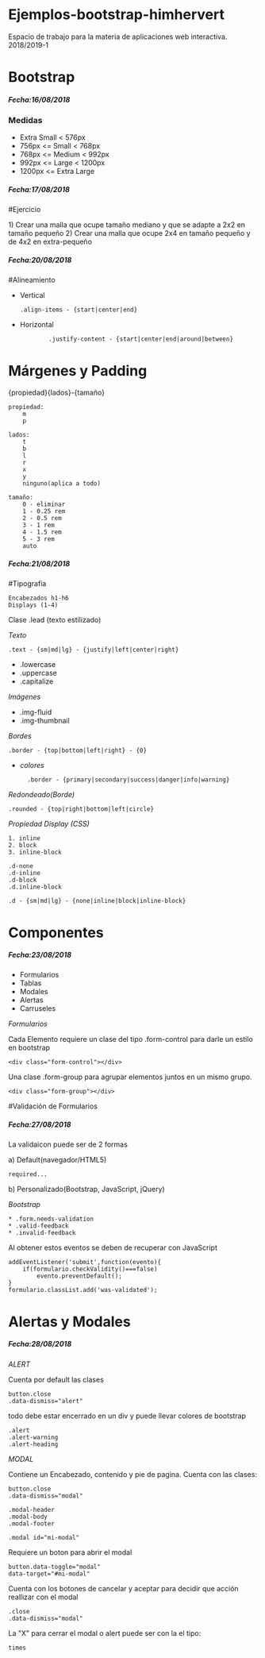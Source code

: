 # Ejemplos-bootstrap-himhervert

Espacio de trabajo para la materia de aplicaciones web interactiva.
2018/2019-1

# Bootstrap
<h5>Fecha:16/08/2018</h5>
<h3> Medidas </h3>
<ul>
    <li>Extra Small < 576px</li>
    <li>756px <= Small < 768px</li>
    <li>768px <= Medium < 992px</li>
    <li>992px <= Large < 1200px</li>
    <li>1200px <= Extra Large</li>
</ul>

<h5>Fecha:17/08/2018</h5>
#Ejercicio
<p>
1) Crear una malla que ocupe tamaño mediano y que se adapte a 2x2 en tamaño pequeño
2) Crear una malla que ocupe 2x4 en tamaño pequeño y de 4x2 en extra-pequeño
</p>

<h5>Fecha:20/08/2018</h5>
#Alineamiento
<ul>
<li>Vertical</li>

    .align-items - {start|center|end}
<li>Horizontal</li>

            .justify-content - {start|center|end|around|between}
            
</ul>

# Márgenes y Padding

{propiedad}{lados}-{tamaño}
    
    propiedad:
        m
        p
    
    lados:
        t
        b
        l
        r
        x
        y
        ninguno(aplica a todo)
    
    tamaño:
        0 - eliminar
        1 - 0.25 rem
        2 - 0.5 rem
        3 - 1 rem
        4 - 1.5 rem
        5 - 3 rem
        auto

<h5>Fecha:21/08/2018</h5>

#Tipografia
    
    Encabezados h1-h6
    Displays (1-4)

Clase .lead (texto estilizado)

*Texto*
    
    .text - {sm|md|lg} - {justify|left|center|right}

* .lowercase
* .uppercase
* .capitalize

*Imágenes*
    
* .img-fluid
* .img-thumbnail

*Bordes*

    .border - {top|bottom|left|right} - {0}

* _colores_
        
        .border - {primary|secondary|success|danger|info|warning}

*Redondeado(Borde)*
    
    .rounded - {top|right|bottom|left|circle}

*Propiedad Display (CSS)*

    1. inline
    2. block
    3. inline-block

    .d-none
    .d-inline
    .d-block
    .d.inline-block

    .d - {sm|md|lg} - {none|inline|block|inline-block} 

# Componentes

<h5>Fecha:23/08/2018</h5>

* Formularios
* Tablas
* Modales
* Alertas
* Carruseles

*Formularios*

Cada Elemento requiere un clase del tipo .form-control para darle un estilo en bootstrap
    
    <div class="form-control"></div>

Una clase .form-group para agrupar elementos juntos en un mismo grupo.

    <div class="form-group"></div>


#Validación de Formularios

<h5>Fecha:27/08/2018</h5>

La validaicon puede ser de 2 formas

a) Default(navegador/HTML5)
    
    required...

b) Personalizado(Bootstrap, JavaScript, jQuery)

*Bootstrap*

    * .form.needs-validation
    * .valid-feedback
    * .invalid-feedback

Al obtener estos eventos se deben de recuperar con JavaScript

    addEventListener('submit',function(evento){
        if(formulario.checkValidity()===false)
            evento.preventDefault();
    }
    formulario.classList.add('was-validated');


# Alertas y Modales

<h5>Fecha:28/08/2018</h5>

*ALERT*

Cuenta por default las clases

    button.close
    .data-dismiss="alert"

todo debe estar encerrado en un div
y puede llevar colores de bootstrap

    .alert
    .alert-warning
    .alert-heading

*MODAL*

Contiene un Encabezado, contenido y pie de pagina.
Cuenta con las clases:

    button.close
    .data-dismiss="modal"

    .modal-header
    .modal-body
    .modal-footer

    .modal id="mi-modal"

Requiere un boton para abrir el modal

    button.data-toggle="modal"
    data-target="#mi-modal"

Cuenta con los botones de cancelar y aceptar para decidir que acción reallizar con el modal

    .close
    .data-dismiss="modal"

La "X" para cerrar el modal o alert puede ser con la el tipo:

    times
    
